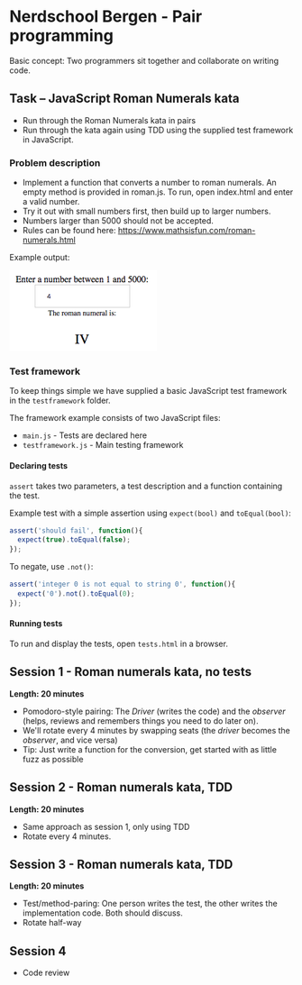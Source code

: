 # Nerdschool Bergen - Pair programming

Basic concept: Two programmers sit together and collaborate on writing code.

## Task &ndash; JavaScript Roman Numerals kata

- Run through the Roman Numerals kata in pairs
- Run through the kata again using TDD using the supplied test framework in JavaScript.

### Problem description

- Implement a function that converts a number to roman numerals. An empty method is provided in roman.js. To run, open index.html and enter a valid number.
- Try it out with small numbers first, then build up to larger numbers.
- Numbers larger than 5000 should not be accepted.
- Rules can be found here: https://www.mathsisfun.com/roman-numerals.html

Example output:

![Image of index page](images/example.png)

### Test framework ###
To keep things simple we have supplied a basic JavaScript test framework in the `testframework` folder.

The framework example consists of two JavaScript files:
- `main.js` - Tests are declared here
- `testframework.js` - Main testing framework

#### Declaring tests
`assert` takes two parameters, a test description and a function containing the test.

Example test with a simple assertion using `expect(bool)` and `toEqual(bool)`:

```javascript
assert('should fail', function(){
  expect(true).toEqual(false);
});
```

To negate,  use `.not()`:
```javascript
assert('integer 0 is not equal to string 0', function(){
  expect('0').not().toEqual(0);
});
```

#### Running tests
To run and display the tests, open `tests.html` in a browser.

## Session 1 - Roman numerals kata, no tests

**Length: 20 minutes**

- Pomodoro-style pairing: The _Driver_ (writes the code) and the _observer_ (helps, reviews and remembers things you need to do later on).
- We'll rotate every 4 minutes by swapping seats (the _driver_ becomes the _observer_, and vice versa)
- Tip: Just write a function for the conversion, get started with as little fuzz as possible

## Session 2 - Roman numerals kata, TDD
**Length: 20 minutes**
- Same approach as session 1, only using TDD
- Rotate every 4 minutes.

## Session 3 - Roman numerals kata, TDD
**Length: 20 minutes**
- Test/method-paring: One person writes the test, the other writes the implementation code. Both should discuss.
- Rotate half-way

## Session 4
- Code review

